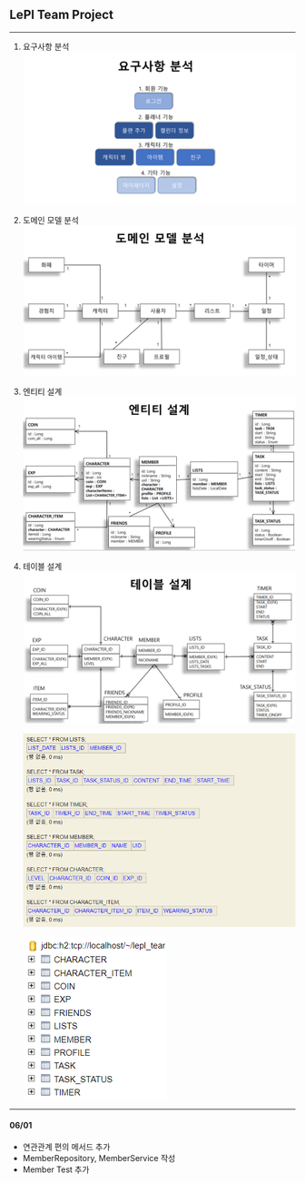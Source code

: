 ## LePl Team Project

-----------------

1. 요구사항 분석
    ![](img/step1.png)
2. 도메인 모델 분석
    ![](img/step2.png)
3. 엔티티 설계
    ![](img/step3.png)
4. 테이블 설계
    ![](img/step4.png)

    ![](img/table.png) 

    ![](img/table2.png)

------------------

#### 06/01

* 연관관계 편의 메서드 추가
* MemberRepository, MemberService 작성
* Member Test 추가 